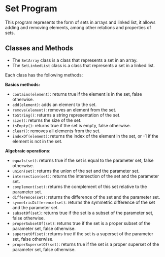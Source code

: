 # Set Program

This program represents the form of sets in arrays and linked list, it allows adding and removing elements, among other relations and properties of sets.

## Classes and Methods

- The `SetArray` class is a class that represents a set in an array.
- The `SetLinkedList` class is a class that represents a set in a linked list.

Each class has the following methods:

**Basics methods:**

- `contains(element)`: returns true if the element is in the set, false otherwise.
- `add(element)`: adds an element to the set.
- `remove(element)`: removes an element from the set.
- `toString()`: returns a string representation of the set.
- `size()`: returns the size of the set.
- `isEmpty()`: returns true if the set is empty, false otherwise.
- `clear()`: removes all elements from the set.
- `indexOf(element)`: returns the index of the element in the set, or -1 if the element is not in the set.

**Algebraic operations:**

- `equals(set)`: returns true if the set is equal to the parameter set, false otherwise.
- `union(set)`: returns the union of the set and the parameter set.
- `intersection(set)`: returns the intersection of the set and the parameter set.
- `complement(set)`: returns the complement of this set relative to the parameter set.
- `difference(set)`: returns the difference of the set and the parameter set.
- `symmetricDifference(set)`: returns the symmetric difference of the set and the parameter set.
- `subsetOf(set)`: returns true if the set is a subset of the parameter set, false otherwise.
- `properSubsetOf(set)`: returns true if the set is a proper subset of the parameter set, false otherwise.
- `supersetOf(set)`: returns true if the set is a superset of the parameter set, false otherwise.
- `properSupersetOf(set)`: returns true if the set is a proper superset of the parameter set, false otherwise.
